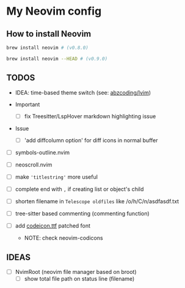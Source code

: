 # My Neovim config

## How to install Neovim

```bash
brew install neovim # (v0.8.0)

brew install neovim --HEAD # (v0.9.0)
```

## TODOS

- IDEA: time-based theme switch (see: [abzcoding/lvim](https://github.com/abzcoding/lvim/commit/8c3f785d820107cff922360f1626e0d8004d5881#commitcomment-84750112))

- Important
  - [ ] fix Treesitter/LspHover markdown highlighting issue

- Issue
  - [ ] 'add diffcolumn option' for diff icons in normal buffer

- [ ] symbols-outline.nvim
- [ ] neoscroll.nvim

- [ ] make `'titlestring'` more useful
- [ ] complete end with `,` if creating list or object's child
- [ ] shorten filename in `Telescope oldfiles` like /o/h/C/n/asdfasdf.txt

- [ ] tree-sitter based commenting (commenting function)
- [ ] add [codeicon.ttf](https://github.com/microsoft/vscode-codicons/raw/main/dist/codicon.ttf) patched font
  - NOTE: check neovim-codicons

## IDEAS

- [ ] NvimRoot (neovim file manager based on broot)
  - [ ] show total file path on status line (filename)
